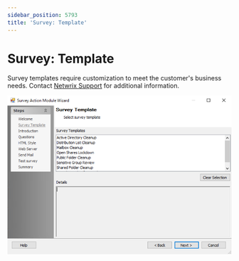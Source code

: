 ```yaml
---
sidebar_position: 5793
title: 'Survey: Template'
---
```


# Survey: Template

Survey templates require customization to meet the customer's business needs. Contact [Netwrix Support](https://www.netwrix.com/support.html "Netwrix Support") for additional information.

![Survey Action Module Wizard Survey Template page](../../../../../../../static/images/AccessAnalyzer_12.0/Content/Resources/Images/EnterpriseAuditor/Admin/Action/Survey/SurveyTemplate.png "Survey Action Module Wizard Survey Template page")